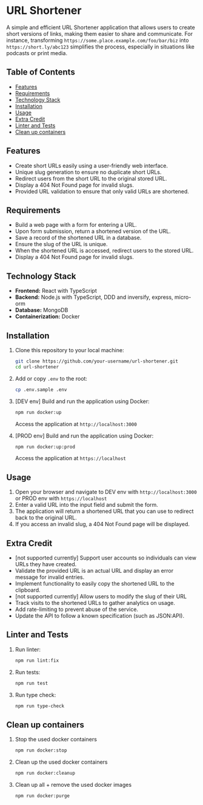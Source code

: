 # URL Shortener

A simple and efficient URL Shortener application that allows users to create short versions of links, making them easier to share and communicate. For instance, transforming `https://some.place.example.com/foo/bar/biz` into `https://short.ly/abc123` simplifies the process, especially in situations like podcasts or print media.

## Table of Contents

- [Features](#features)
- [Requirements](#requirements)
- [Technology Stack](#technology-stack)
- [Installation](#installation)
- [Usage](#usage)
- [Extra Credit](#extra-credit)
- [Linter and Tests](#linter-and-tests)
- [Clean up containers](#clean-up-containers)

## Features

- Create short URLs easily using a user-friendly web interface.
- Unique slug generation to ensure no duplicate short URLs.
- Redirect users from the short URL to the original stored URL.
- Display a 404 Not Found page for invalid slugs.
- Provided URL validation to ensure that only valid URLs are shortened.

## Requirements

- Build a web page with a form for entering a URL.
- Upon form submission, return a shortened version of the URL.
- Save a record of the shortened URL in a database.
- Ensure the slug of the URL is unique.
- When the shortened URL is accessed, redirect users to the stored URL.
- Display a 404 Not Found page for invalid slugs.

## Technology Stack

- **Frontend:** React with TypeScript
- **Backend:** Node.js with TypeScript, DDD and inversify, express, micro-orm
- **Database:** MongoDB
- **Containerization:** Docker

## Installation

1. Clone this repository to your local machine:

    ```sh
    git clone https://github.com/your-username/url-shortener.git
    cd url-shortener
    ```

2. Add or copy `.env` to the root:

    ```sh
    cp .env.sample .env
    ```

3. [DEV env] Build and run the application using Docker:

    ```sh
    npm run docker:up
    ```

    Access the application at `http://localhost:3000`

4. [PROD env] Build and run the application using Docker:

    ```sh
    npm run docker:up:prod
    ```

    Access the application at `https://localhost`

## Usage

1. Open your browser and navigate to DEV env with `http://localhost:3000` or PROD env with `https://localhost`
2. Enter a valid URL into the input field and submit the form.
3. The application will return a shortened URL that you can use to redirect back to the original URL.
4. If you access an invalid slug, a 404 Not Found page will be displayed.

## Extra Credit

- [not supported currently] Support user accounts so individuals can view URLs they have created.
- Validate the provided URL is an actual URL and display an error message for invalid entries.
- Implement functionality to easily copy the shortened URL to the clipboard.
- [not supported currently] Allow users to modify the slug of their URL
- Track visits to the shortened URLs to gather analytics on usage.
- Add rate-limiting to prevent abuse of the service.
- Update the API to follow a known specification (such as JSON:API).

## Linter and Tests

1. Run linter:

    ```sh
    npm run lint:fix
    ```

2. Run tests:

    ```sh
    npm run test
    ```

3. Run type check:

    ```sh
    npm run type-check
    ```

## Clean up containers

1. Stop the used docker containers

    ```sh
    npm run docker:stop
    ```

2. Clean up the used docker containers

    ```sh
    npm run docker:cleanup
    ```

3. Clean up all + remove the used docker images

    ```sh
    npm run docker:purge
    ```
